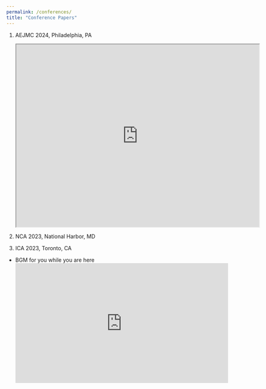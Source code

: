 ```yaml
---
permalink: /conferences/
title: "Conference Papers"
---
```



1. AEJMC 2024, Philadelphia, PA
   <iframe src="https://drive.google.com/file/d/1VZNKTs4IVsYdyj6NdNZyuppNH3owYb6P/preview" width="640" height="480" allow="autoplay"></iframe>
2. NCA 2023, National Harbor, MD
   
3. ICA 2023, Toronto, CA

* BGM for you while you are here
  <iframe width="560" height="315" src="https://www.youtube.com/embed/LqME1y6Mlyg?si=hDULjddbAiLo42rA" title="YouTube video player" frameborder="0" allow="accelerometer; autoplay; clipboard-write; encrypted-media; gyroscope; picture-in-picture; web-share" referrerpolicy="strict-origin-when-cross-origin" allowfullscreen></iframe>
